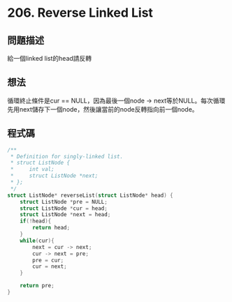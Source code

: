 # 206. Reverse Linked List
## 問題描述
給一個linked list的head請反轉

## 想法
循環終止條件是cur == NULL，因為最後一個node -> next等於NULL。每次循環先用next儲存下一個node，然後讓當前的node反轉指向前一個node。

## 程式碼
```C
/**
 * Definition for singly-linked list.
 * struct ListNode {
 *     int val;
 *     struct ListNode *next;
 * };
 */
struct ListNode* reverseList(struct ListNode* head) {
    struct ListNode *pre = NULL;
    struct ListNode *cur = head;
    struct ListNode *next = head;
    if(!head){
        return head;
    }
    while(cur){
        next = cur -> next;
        cur -> next = pre;
        pre = cur;
        cur = next;
    }

    return pre;
}
```
